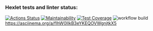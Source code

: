 ### Hexlet tests and linter status:
[![Actions Status](https://github.com/yakovlevaos/frontend-project-lvl2/workflows/hexlet-check/badge.svg)](https://github.com/yakovlevaos/frontend-project-lvl2/actions)
[![Maintainability](https://api.codeclimate.com/v1/badges/fd89ae60e914a5c0f4d1/maintainability)](https://codeclimate.com/github/yakovlevaos/frontend-project-lvl2/maintainability)
[![Test Coverage](https://api.codeclimate.com/v1/badges/fd89ae60e914a5c0f4d1/test_coverage)](https://codeclimate.com/github/yakovlevaos/frontend-project-lvl2/test_coverage)
![workflow build](https://github.com/yakovlevaos/frontend-project-lvl2/actions/workflows/tests.yml/badge.svg?event=push)
https://asciinema.org/a/fIhW0IIkB3eYKEQOVWgnjtkX5